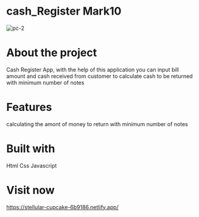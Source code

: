 # cash_Register Mark10
![pc-2](https://user-images.githubusercontent.com/112760422/204727769-cc6a51d7-0431-47e0-98a1-767033c53eb8.png)


# About the project
Cash Register App, with the help of this application you can input bill amount and cash received from customer to calculate cash to be returned with minimum number of notes

# Features
calculating the amont of money to return with minimum number of notes

# Built with
Html
Css
Javascript

# Visit now
https://stellular-cupcake-6b9186.netlify.app/
